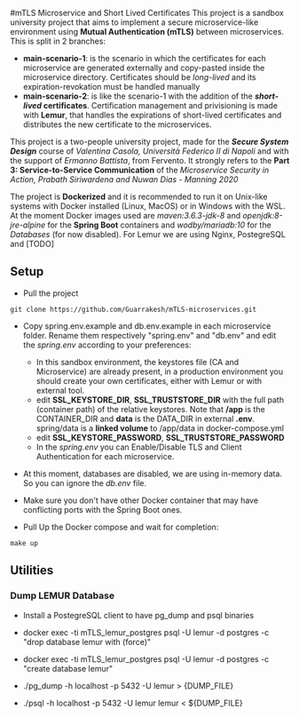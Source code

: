 #mTLS Microservice and Short Lived Certificates
This project is a sandbox university project that aims to implement a secure
microservice-like environment using **Mutual Authentication (mTLS)** between microservices.
This is split in 2 branches: 
* **main-scenario-1**: is the scenario in which the certificates for 
  each microservice are generated externally and copy-pasted inside the microservice directory.
  Certificates should be *long-lived* and its expiration-revokation must be handled manually 
* **main-scenario-2**: is like the scenario-1 with the addition of the ***short-lived* certificates**. Certification management and privisioning is made with **Lemur**, that handles 
the expirations of short-lived certificates and distributes the new certificate to the microservices.
  
This project is a two-people university project, made for the ***Secure System Design*** course of *Valentina Casola, Università Federico II di Napoli* and with the support of 
*Ermanno Battista*, from Fervento.
It strongly refers to the **Part 3: Service-to-Service Communication** of the *Microservice Security in Action, Prabath Siriwardena and Nuwan Dias - Manning 2020*

The project is **Dockerized** and it is recommended to run it on Unix-like systems with Docker installed (Linux, MacOS) or in Windows with the WSL.
At the moment Docker images used are *maven:3.6.3-jdk-8* and *openjdk:8-jre-alpine* for the **Spring Boot** containers and *wodby/mariadb:10* for the *Databases* (for now disabled).
For Lemur we are using Nginx, PostegreSQL and [TODO]

## Setup
* Pull the project 
```console
git clone https://github.com/Guarrakesh/mTLS-microservices.git
```
* Copy spring.env.example and db.env.example in each microservice
folder. Rename them respectively "spring.env" and "db.env" 
and edit the *spring.env* according to your preferences:
  * In this sandbox environment, the keystores file (CA and Microservice) are already present, in a production environment you should create your own certificates, either with Lemur or with external tool.
  * edit **SSL_KEYSTORE_DIR**, **SSL_TRUSTSTORE_DIR** with the full path (container path) of the relative keystores.
    Note that **/app** is the CONTAINER_DIR and **data** is the DATA_DIR in external **.env**. spring/data is a **linked volume** to /app/data in docker-compose.yml
  * edit **SSL_KEYSTORE_PASSWORD**, **SSL_TRUSTSTORE_PASSWORD**
  * In the *spring.env* you can Enable/Disable TLS and Client Authentication for each microservice.
* At this moment, databases are disabled, we are using in-memory data. So you can ignore the *db.env* file.
  
* Make sure you don't have other Docker container that may have conflicting ports with the Spring Boot ones.
* Pull Up the Docker compose and wait for completion:
```console 
make up
```



## Utilities

### Dump LEMUR Database
* Install a PostegreSQL client to have pg_dump and psql binaries
* docker exec -ti mTLS_lemur_postgres psql -U lemur -d postgres -c "drop database lemur with (force)"
* docker exec -ti mTLS_lemur_postgres psql -U lemur -d postgres -c "create database lemur"

* ./pg_dump -h localhost -p 5432 -U lemur > {DUMP_FILE}
* ./psql -h localhost -p 5432 -U lemur lemur < ${DUMP_FILE}

